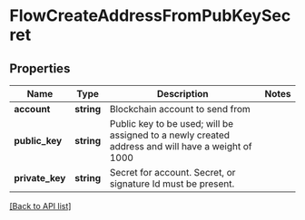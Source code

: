 # FlowCreateAddressFromPubKeySecret

## Properties

Name | Type | Description | Notes
------------ | ------------- | ------------- | -------------
**account** | **string** | Blockchain account to send from |
**public_key** | **string** | Public key to be used; will be assigned to a newly created address and will have a weight of 1000 |
**private_key** | **string** | Secret for account. Secret, or signature Id must be present. |

[[Back to API list]](../../README.md#api-endpoints)
